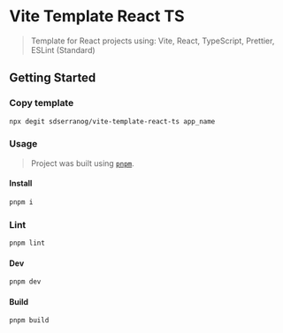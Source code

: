 # Vite Template React TS

> Template for React projects using: Vite, React, TypeScript, Prettier, ESLint (Standard)

## Getting Started

### Copy template

```sh
npx degit sdserranog/vite-template-react-ts app_name
```

### Usage

> Project was built using [`pnpm`](https://pnpm.io/installation#using-npm).

#### Install

```sh
pnpm i
```

### Lint

```sh
pnpm lint
```

#### Dev

```sh
pnpm dev
```

#### Build

```sh
pnpm build
```
